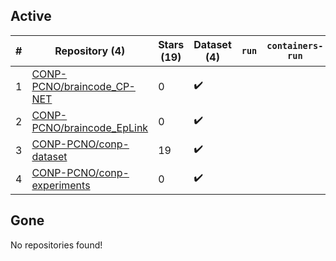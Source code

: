 ## Active
| # | Repository (4) | Stars (19) | Dataset (4) | `run` | `containers-run` | Last Modified |
| --- | --- | --- | --- | --- | --- | --- |
| 1 | [CONP-PCNO/braincode_CP-NET](https://github.com/CONP-PCNO/braincode_CP-NET) | 0 | :heavy_check_mark: |  |  | 2024-06-12 16:27:35+00:00 |
| 2 | [CONP-PCNO/braincode_EpLink](https://github.com/CONP-PCNO/braincode_EpLink) | 0 | :heavy_check_mark: |  |  | 2024-06-12 16:31:31+00:00 |
| 3 | [CONP-PCNO/conp-dataset](https://github.com/CONP-PCNO/conp-dataset) | 19 | :heavy_check_mark: |  |  | 2025-06-26 17:49:58+00:00 |
| 4 | [CONP-PCNO/conp-experiments](https://github.com/CONP-PCNO/conp-experiments) | 0 | :heavy_check_mark: |  |  | 2023-07-20 20:24:25+00:00 |

## Gone
No repositories found!
